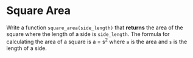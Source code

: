 # Square Area

Write a function `square_area(side_length)` that **returns** the area of the square where the length of a side is `side_length`. 
The formula for calculating the area of a square is a = s<sup>2</sup> where `a` is the area and `s` is the length of a side.
